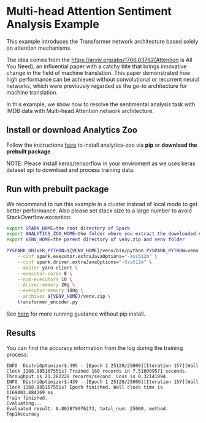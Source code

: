 # Multi-head Attention Sentiment Analysis Example
This example introduces the Transformer network architecture based solely on attention mechanisms.

The idea comes from the https://arxiv.org/abs/1706.03762(Attention is All You Need), an influential paper with a catchy title that brings innovative change in the field of machine translation. This paper demonstrated how high performance can be achieved without convolutional or recurrent neural networks, which were previously regarded as the go-to architecture for machine translation.

In this example, we show how to resolve the sentimental analysis task with IMDB data with Multi-head Attention network architecture.

## Install or download Analytics Zoo
Follow the instructions [here](https://analytics-zoo.github.io/master/#PythonUserGuide/install/) to install analytics-zoo via __pip__ or __download the prebuilt package__.

NOTE: Please install keras/tensorflow in your enviroment as we uses keras dataset api to download and process training data.

## Run with prebuilt package
We recommand to run this example in a cluster instead of local mode to get better performance. Also please set stack size to a large number to avoid StackOverflow exception:

```bash
export SPARK_HOME=the root directory of Spark
export ANALYTICS_ZOO_HOME=the folder where you extract the downloaded Analytics Zoo zip package
export VENV_HOME=the parent directory of venv.zip and venv folder

PYSPARK_DRIVER_PYTHON=${VENV_HOME}/venv/bin/python PYSPARK_PYTHON=venv.zip/venv/bin/python ${ANALYTICS_ZOO_HOME}/bin/spark-submit-with-zoo.sh \
    --conf spark.executor.extraJavaOptions="-Xss512m" \
    --conf spark.driver.extraJavaOptions="-Xss512m" \
    --master yarn-client \
    --executor-cores 8 \
    --num-executors 10 \
    --driver-memory 20g \
    --executor-memory 100g \
    --archives ${VENV_HOME}/venv.zip \
    transformer_encoder.py
```

See [here](https://analytics-zoo.github.io/master/#PythonUserGuide/run/#run-without-pip-install) for more running guidance without pip install.

## Results
You can find the accuracy information from the log during the training process:
```
INFO  DistriOptimizer$:395 - [Epoch 1 25120/25000][Iteration 157][Wall Clock 1168.885167551s] Trained 160 records in 7.518009571 seconds. Throughput is 21.282228 records/second. Loss is 0.32141894.
INFO  DistriOptimizer$:439 - [Epoch 1 25120/25000][Iteration 157][Wall Clock 1168.885167551s] Epoch finished. Wall clock time is 1169003.884269 ms
Train finished.
Evaluating...
Evaluated result: 0.803879976273, total_num: 25000, method: Top1Accuracy
```
